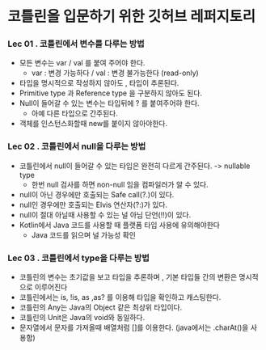 # 코틀린을 입문하기 위한 깃허브 레퍼지토리

### Lec 01 . 코틀린에서 변수를 다루는 방법 
- 모든 변수는 var / val 를 붙여 주어야 한다.
  - var : 변경 가능하다 / val : 변경 불가능한다 (read-only)
- 타입을 명시적으로 작성하지 않아도 , 타입이 추론된다.
- Primitive type 과 Reference type 을 구분하지 않아도 된다.
- Null이 들어갈 수 있는 변수는 타입뒤에 ? 를 붙여주어햐 한다.
  - 아예 다른 타입으로 간주된다.
- 객체를 인스턴스화할때 new를 붙이지 않아야한다.    

### Lec 02 . 코틀린에서 null을 다루는 방법 
- 코틀린에서 null이 들어갈 수 있는 타입은 완전히 다르게 간주된다. -> nullable type
  - 한번 null 검사를 하면 non-null 임을 컴파일러가 알 수 있다.
- null이 아닌 경우에만 호출되는 Safe call(?.)이 있다. 
- null인 경우에만 호출되는 Elvis 연산자(?:)가 있다.
- null이 절대 아닐때 사용할 수 있는 널 아님 단언(!!)이 있다.
- Kotlin에서 Java 코드를 사용할 때 플랫폼 타입 사용에 유의해야한다
  - Java 코드를 읽으며 널 가능성 확인    

### Lec 03 . 코틀린에서 type을 다루는 방법 
- 코틀린의 변수는 초기값을 보고 타입을 추론하며 , 기본 타입들 간의 변환은 명시적으로 이루어진다
- 코틀린에서는 is, !is, as ,as? 를 이용해 타입을 확인하고 캐스팅한다.
- 코틀린의 Any는 Java의 Object 같은 최상위 타입이다.
- 코틀린의 Unit은 Java의 void와 동일하다.
- 문자열에서 문자를 가져올때 배열처럼 []를 이용한다. (java에서는 .charAt()을 사용함)
